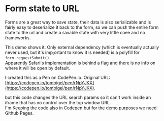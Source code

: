 # Form state to URL

Forms are a great way to save state, their data is also serializable and is fairly easy to deserialize it back to the form, so we can push the entire form state to the url and create a savable state with very little coee and no frameworks.  

This demo shows it.
Only external dependency (which is eventually actually never used, but it's imp;ortant to know it is needed) is a polyfill for `form.requestSubmit()`.  
Apparently Safari's implementation is behind a flag and there is no info on where it will be open by default.

I created this as a Pen on CodePen.io. Original URL: [https://codepen.io/tombigel/pen/rNpYJKX](https://codepen.io/tombigel/pen/rNpYJKX).

but this code changes the URL search params so it can't work inside an iframe that has no control over the top window URL.  
I'm Keeping the code also in Codepen but for the demo purposes we need Github Pages.
